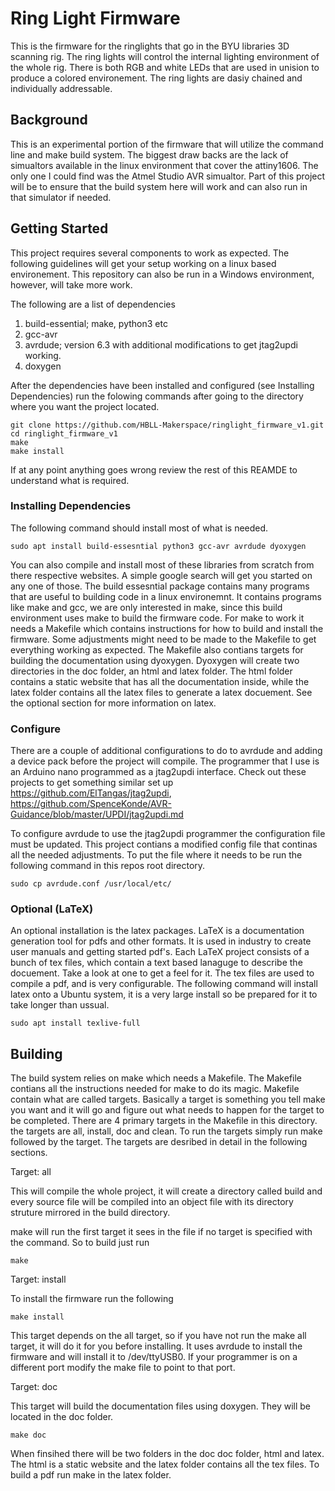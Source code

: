 # Ring Light Firmware

This is the firmware for the ringlights that go in the BYU libraries 3D scanning rig. The  ring lights will control the internal lighting environment of the whole rig. There is both RGB and white LEDs that are used in unision to produce a colored environement. The ring lights are dasiy chained and individually addressable.

## Background

This is an experimental portion of the firmware that will utilize the command line and make build system. The biggest draw backs are the lack of simualtors available in the linux environment that cover the attiny1606. The only one I could find was the Atmel Studio AVR simualtor. Part of this project will be to ensure that the build system here will work and can also run in that simulator if needed.

## Getting Started

This project requires several components to work as expected. The following guidelines will get your setup working on a linux based environement. This repository can also be run in a Windows environment, however, will take more work.

The following are a list of dependencies
1. build-essential; make, python3 etc
2. gcc-avr
3. avrdude; version 6.3 with additional modifications to get jtag2updi working.
4. doxygen

After the dependencies have been installed and configured (see Installing Dependencies) run the folowing commands after going to the directory where you want the project located.

```
git clone https://github.com/HBLL-Makerspace/ringlight_firmware_v1.git
cd ringlight_firmware_v1
make
make install
```

If at any point anything goes wrong review the rest of this REAMDE to understand what is required.

### Installing Dependencies

The following command should install most of what is needed.

```
sudo apt install build-essesntial python3 gcc-avr avrdude dyoxygen
```

You can also compile and install most of these libraries from scratch from there respective websites. A simple google search will get you started on any one of those. The build essesntial package contains many programs that are useful to building code in a linux environemnt. It contains programs like make and gcc, we are only interested in make, since this build environment uses make to build the firmware code. For make to work it needs a Makefile which contains instructions for how to build and install the firmware. Some adjustments might need to be made to the Makefile to get everything working as expected. The Makefile also contians targets for building the documentation using dyoxygen. Dyoxygen will create two directories in the doc folder, an html and latex folder. The html folder contains a static website that has all the documentation inside, while the latex folder contains all the latex files to generate a latex docuement. See the optional section for more information on latex.

### Configure

There are a couple of additional configurations to do to avrdude and adding a device pack before the project will compile. The programmer that I use is an Arduino nano programmed as a jtag2updi interface. Check out these projects to get something similar set up https://github.com/ElTangas/jtag2updi, https://github.com/SpenceKonde/AVR-Guidance/blob/master/UPDI/jtag2updi.md

To configure avrdude to use the jtag2updi programmer the configuration file must be updated. This project contians a modified config file that continas all the needed adjustments. To put the file where it needs to be run the following command in this repos root directory.

```
sudo cp avrdude.conf /usr/local/etc/
```

### Optional (LaTeX)

An optional installation is the latex packages. LaTeX is a documentation generation tool for pdfs and other formats. It is used in industry to create user manuals and getting started pdf's. Each LaTeX project consists of a bunch of tex files, which contain a text based lanaguge to describe the docuement. Take a look at one to get a feel for it. The tex files are used to compile a pdf, and is very configurable. The following command will install latex onto a Ubuntu system, it is a very large install so be prepared for it to take longer than ussual.

```
sudo apt install texlive-full
```

## Building

The build system relies on make which needs a Makefile. The Makefile contians all the instructions needed for make to do its magic. Makefile contain what are called targets. Basically a target is something you tell make you want and it will go and figure out what needs to happen for the target to be completed. There are 4 primary targets in the Makefile in this directory. the targets are all, install, doc and clean. To run the targets simply run make followed by the target. The targets are desribed in detail in the following sections.

Target: all

This will compile the whole project, it will create a directory called build and every source file will be compiled into an object file with its directory struture mirrored in the build directory. 

make will run the first target it sees in the file if no target is specified with the command. So to build just run
```
make
```

Target: install

To install the firmware run the following
```
make install
```

This target depends on the all target, so if you have not run the make all target, it will do it for you before installing. It uses avrdude to install the firmware and will install it to /dev/ttyUSB0. If your programmer is on a different port modify the make file to point to that port.

Target: doc

This target will build the documentation files using doxygen. They will be located in the doc folder.

```
make doc
```

When finsihed there will be two folders in the doc doc folder, html and latex. The html is a static website and the latex folder contains all the tex files. To build a pdf run make in the latex folder.
